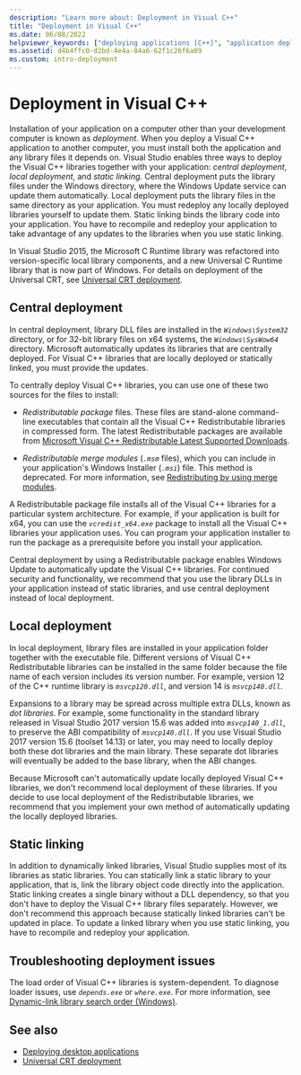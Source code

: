 ```yaml
---
description: "Learn more about: Deployment in Visual C++"
title: "Deployment in Visual C++"
ms.date: 06/08/2022
helpviewer_keywords: ["deploying applications [C++]", "application deployment [C++]"]
ms.assetid: d4b4ffc0-d2bd-4e4a-84a6-62f1c26f6a09
ms.custom: intro-deployment
---
```

# Deployment in Visual C++

Installation of your application on a computer other than your development computer is known as *deployment*. When you deploy a Visual C++ application to another computer, you must install both the application and any library files it depends on. Visual Studio enables three ways to deploy the Visual C++ libraries together with your application: *central deployment*, *local deployment*, and *static linking*. Central deployment puts the library files under the Windows directory, where the Windows Update service can update them automatically. Local deployment puts the library files in the same directory as your application. You must redeploy any locally deployed libraries yourself to update them. Static linking binds the library code into your application. You have to recompile and redeploy your application to take advantage of any updates to the libraries when you use static linking.

In Visual Studio 2015, the Microsoft C Runtime library was refactored into version-specific local library components, and a new Universal C Runtime library that is now part of Windows. For details on deployment of the Universal CRT, see [Universal CRT deployment](universal-crt-deployment.md).

## Central deployment

In central deployment, library DLL files are installed in the *`Windows\System32`* directory, or for 32-bit library files on x64 systems, the *`Windows\SysWow64`* directory. Microsoft automatically updates its libraries that are centrally deployed. For Visual C++ libraries that are locally deployed or statically linked, you must provide the updates.

To centrally deploy Visual C++ libraries, you can use one of these two sources for the files to install:

- *Redistributable package* files. These files are stand-alone command-line executables that contain all the Visual C++ Redistributable libraries in compressed form. The latest Redistributable packages are available from [Microsoft Visual C++ Redistributable Latest Supported Downloads](latest-supported-vc-redist.md).

- *Redistributable merge modules* (*`.msm`* files), which you can include in your application's Windows Installer (*`.msi`*) file. This method is deprecated. For more information, see [Redistributing by using merge modules](redistributing-components-by-using-merge-modules.md).

A Redistributable package file installs all of the Visual C++ libraries for a particular system architecture. For example, if your application is built for x64, you can use the *`vcredist_x64.exe`* package to install all the Visual C++ libraries your application uses. You can program your application installer to run the package as a prerequisite before you install your application.

Central deployment by using a Redistributable package enables Windows Update to automatically update the Visual C++ libraries. For continued security and functionality, we recommend that you use the library DLLs in your application instead of static libraries, and use central deployment instead of local deployment.

## Local deployment

In local deployment, library files are installed in your application folder together with the executable file. Different versions of Visual C++ Redistributable libraries can be installed in the same folder because the file name of each version includes its version number. For example, version 12 of the C++ runtime library is *`msvcp120.dll`*, and version 14 is *`msvcp140.dll`*.

Expansions to a library may be spread across multiple extra DLLs, known as *dot libraries*. For example, some functionality in the standard library released in Visual Studio 2017 version 15.6 was added into *`msvcp140_1.dll`*, to preserve the ABI compatibility of *`msvcp140.dll`*. If you use Visual Studio 2017 version 15.6 (toolset 14.13) or later, you may need to locally deploy both these dot libraries and the main library. These separate dot libraries will eventually be added to the base library, when the ABI changes.

Because Microsoft can't automatically update locally deployed Visual C++ libraries, we don't recommend local deployment of these libraries. If you decide to use local deployment of the Redistributable libraries, we recommend that you implement your own method of automatically updating the locally deployed libraries.

## Static linking

In addition to dynamically linked libraries, Visual Studio supplies most of its libraries as static libraries. You can statically link a static library to your application, that is, link the library object code directly into the application. Static linking creates a single binary without a DLL dependency, so that you don't have to deploy the Visual C++ library files separately. However, we don't recommend this approach because statically linked libraries can't be updated in place. To update a linked library when you use static linking, you have to recompile and redeploy your application.

## Troubleshooting deployment issues

The load order of Visual C++ libraries is system-dependent. To diagnose loader issues, use *`depends.exe`* or *`where.exe`*. For more information, see [Dynamic-link library search order (Windows)](/windows/win32/Dlls/dynamic-link-library-search-order).

## See also

- [Deploying desktop applications](deploying-native-desktop-applications-visual-cpp.md)
- [Universal CRT deployment](universal-crt-deployment.md)
